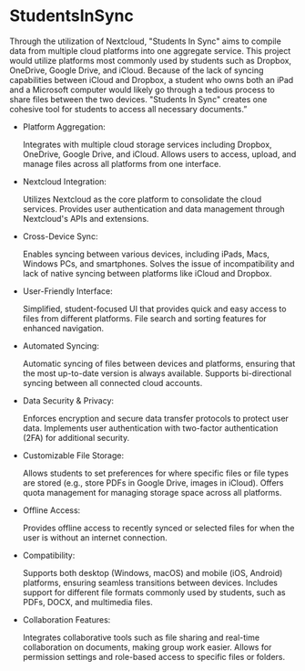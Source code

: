 # StudentsInSync

  Through the utilization of Nextcloud, "Students In Sync" aims to compile data from multiple cloud platforms into one aggregate service. This project would utilize platforms most commonly used by students such as Dropbox, OneDrive, Google Drive, and iCloud. Because of the lack of syncing capabilities between iCloud and Dropbox, a student who owns both an iPad and a Microsoft computer would likely go through a tedious process to share files between the two devices. "Students In Sync" creates one cohesive tool for students to access all necessary documents.”

* Platform Aggregation:

  Integrates with multiple cloud storage services including Dropbox, OneDrive, Google Drive, and iCloud.
  Allows users to access, upload, and manage files across all platforms from one interface.

* Nextcloud Integration:

    Utilizes Nextcloud as the core platform to consolidate the cloud services.
    Provides user authentication and data management through Nextcloud's APIs and extensions.

* Cross-Device Sync:

    Enables syncing between various devices, including iPads, Macs, Windows PCs, and smartphones.
    Solves the issue of incompatibility and lack of native syncing between platforms like iCloud and Dropbox.

* User-Friendly Interface:

    Simplified, student-focused UI that provides quick and easy access to files from different platforms.
    File search and sorting features for enhanced navigation.

* Automated Syncing:

    Automatic syncing of files between devices and platforms, ensuring that the most up-to-date version is always available.
    Supports bi-directional syncing between all connected cloud accounts.

* Data Security & Privacy:

    Enforces encryption and secure data transfer protocols to protect user data.
    Implements user authentication with two-factor authentication (2FA) for additional security.

* Customizable File Storage:

    Allows students to set preferences for where specific files or file types are stored (e.g., store PDFs in Google Drive, images in iCloud).
    Offers quota management for managing storage space across all platforms.

* Offline Access:

    Provides offline access to recently synced or selected files for when the user is without an internet connection.

* Compatibility:

    Supports both desktop (Windows, macOS) and mobile (iOS, Android) platforms, ensuring seamless transitions between devices.
    Includes support for different file formats commonly used by students, such as PDFs, DOCX, and multimedia files.

* Collaboration Features:

    Integrates collaborative tools such as file sharing and real-time collaboration on documents, making group work easier.
    Allows for permission settings and role-based access to specific files or folders.
